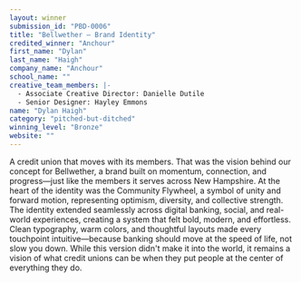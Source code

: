 ```yaml
---
layout: winner
submission_id: "PBD-0006"
title: "Bellwether — Brand Identity"
credited_winner: "Anchour"
first_name: "Dylan"
last_name: "Haigh"
company_name: "Anchour"
school_name: ""
creative_team_members: |-
  - Associate Creative Director: Danielle Dutile
  - Senior Designer: Hayley Emmons
name: "Dylan Haigh"
category: "pitched-but-ditched"
winning_level: "Bronze"
website: ""
---
```


A credit union that moves with its members. That was the vision behind our concept for Bellwether, a brand built on momentum, connection, and progress—just like the members it serves across New Hampshire. At the heart of the identity was the Community Flywheel, a symbol of unity and forward motion, representing optimism, diversity, and collective strength. The identity extended seamlessly across digital banking, social, and real-world experiences, creating a system that felt bold, modern, and effortless. Clean typography, warm colors, and thoughtful layouts made every touchpoint intuitive—because banking should move at the speed of life, not slow you down. While this version didn't make it into the world, it remains a vision of what credit unions can be when they put people at the center of everything they do.
